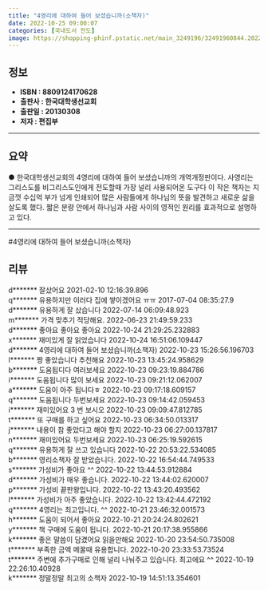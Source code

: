 ```yaml
---
title: "4영리에 대하여 들어 보셨습니까(소책자)"
date: 2022-10-25 09:00:07
categories: [국내도서 전도]
image: https://shopping-phinf.pstatic.net/main_3249196/32491960844.20220527091131.jpg
---
```


## **정보**

- **ISBN : 8809124170628**
- **출판사 : 한국대학생선교회**
- **출판일 : 20130308**
- **저자 : 편집부**

------



## **요약**



● 한국대학생선교회의 4영리에 대하여 들어 보셨습니까의 개역개정판이다. 사영리는 그리스도를 비그리스도인에게 전도할때 가장 널리 사용되어온 도구다 이 작은 책자는 지금껏 수십억 부가 넘게 인쇄되어 많은 사람들에게 하나님의 뜻을 발견하고 새로운 삶을 살도록 했다. 짧은 분량 안에서 하나님과 사람 사이의 영적인 원리를 효과적으로 설명하고 있다.



------

#4영리에 대하여 들어 보셨습니까(소책자)


## **리뷰** 

  d******* 잘샀어요 2021-02-10 12:16:39.896 <br/>  q******* 유용하지만 이러다 집에 쌓이겠어요 ㅠㅠ 2017-07-04 08:35:27.9 <br/>  d******* 유용하게 잘 샀습니다 2022-07-14 06:09:48.923 <br/>  m******* 가격 맞추기 적당해요. 2022-06-23 21:49:59.233 <br/>  d******* 좋아요 좋아요 좋아요 2022-10-24 21:29:25.232883 <br/>  x******* 재미있게 잘 읽었습니다 2022-10-24 16:51:06.109447 <br/>  d******* 
4영리에 대하여 들어 보셨습니까(소책자) 2022-10-23 15:26:56.196703 <br/>  l******* 짱 좋았습니다 추천해요 2022-10-23 13:45:24.958629 <br/>  b******* 도움됩디다 여러보세요 2022-10-23 09:23:19.884786 <br/>  i******* 도움됩니다 많이 보세요 2022-10-23 09:21:12.062007 <br/>  a******* 도움이 아주 됩니다ㅎ 2022-10-23 09:17:18.609157 <br/>  q******* 도움됩니다 두번보세요 2022-10-23 09:14:42.059453 <br/>  i******* 재미있어요 3 번 보시오  2022-10-23 09:09:47.812785 <br/>  t******* 또 구매를 하고 싶어요 2022-10-23 06:34:50.013317 <br/>  j******* 내용이 참 좋았다고 해야 할지 2022-10-23 06:27:00.137817 <br/>  n******* 재미있어요 두번보세요 2022-10-23 06:25:19.592615 <br/>  q******* 유용하게 잘 쓰고 있습니다 2022-10-22 20:53:22.534085 <br/>  b******* 영리소책자 잘 받았습니다. 2022-10-22 16:54:44.749533 <br/>  s******* 가성비가 좋아요 ^^ 2022-10-22 13:44:53.912884 <br/>  d******* 가성비가 매우 좋습니다. 2022-10-22 13:44:02.620007 <br/>  p******* 가성비 끝판왕입니다. 2022-10-22 13:43:20.493562 <br/>  l******* 가성비가 아주 좋았습니다. 2022-10-22 13:42:44.472192 <br/>  q******* 4영리는 최고입니다. ^^ 2022-10-21 23:46:32.001573 <br/>  h******* 도움이 되어서 좋아요 2022-10-21 20:24:24.802621 <br/>  y******* 책 구매에 도움이 됩니다. 2022-10-21 20:17:38.955866 <br/>  k******* 좋은 말씀이 담겼어요 읽을만해요 2022-10-20 23:54:50.735008 <br/>  t******* 부족한 금액 메꿀때 유용합니다. 2022-10-20 23:33:53.73524 <br/>  t******* 주변에 추가구매로 인해 널리 나눠주고 있습니다. 최고에요 ^^ 2022-10-19 22:26:10.40928 <br/>  k******* 정말정말 최고의 소책자 2022-10-19 14:51:13.354601 <br/>
